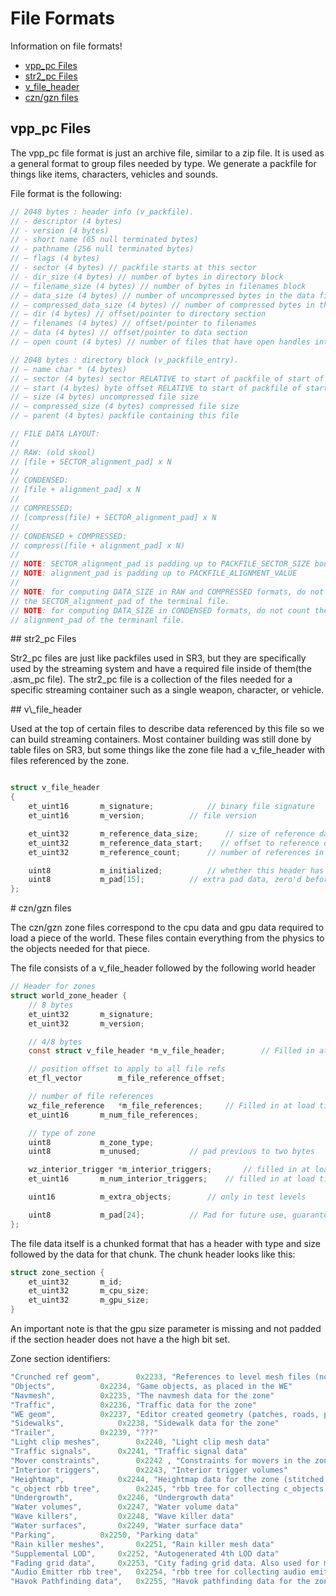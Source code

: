 File Formats
============

Information on file formats!

- [vpp_pc Files](#toc_0)
- [str2_pc Files](#toc_1)
- [v\_file_header](#toc_2)
- [czn/gzn files](#toc_3)


## vpp_pc Files

The vpp_pc file format is just an archive file, similar to a zip file. It is used as a general format to group files needed by type. We generate a packfile for things like items, characters, vehicles and sounds.

File format is the following:

```c
// 2048 bytes : header info (v_packfile).
// - descriptor (4 bytes)
// - version (4 bytes)
// - short name (65 null terminated bytes)
// - pathname (256 null terminated bytes)
// – flags (4 bytes)
// - sector (4 bytes) // packfile starts at this sector
// - dir_size (4 bytes) // number of bytes in directory block
// – filename_size (4 bytes) // number of bytes in filenames block
// – data_size (4 bytes) // number of uncompressed bytes in the data files
// – compressed_data_size (4 bytes) // number of compressed bytes in the data section
// – dir (4 bytes) // offset/pointer to directory section
// – filenames (4 bytes) // offset/pointer to filenames
// – data (4 bytes) // offset/pointer to data section
// – open count (4 bytes) // number of files that have open handles into this packfile(runtime data)

// 2048 bytes : directory block (v_packfile_entry).
// – name char * (4 bytes)
// – sector (4 bytes) sector RELATIVE to start of packfile of start of file
// – start (4 bytes) byte offset RELATIVE to start of packfile of start of file
// – size (4 bytes) uncompressed file size
// – compressed_size (4 bytes) compressed file size
// – parent (4 bytes) packfile containing this file

// FILE DATA LAYOUT:
//
// RAW: (old skool)
// [file + SECTOR_alignment_pad] x N
//
// CONDENSED:
// [file + alignment_pad] x N
//
// COMPRESSED:
// [compress(file) + SECTOR_alignment_pad] x N
//
// CONDENSED + COMPRESSED:
// compress([file + alignment_pad] x N)
//
// NOTE: SECTOR_alignment_pad is padding up to PACKFILE_SECTOR_SIZE boundary
// NOTE: alignment_pad is padding up to PACKFILE_ALIGNMENT_VALUE
//
// NOTE: for computing DATA_SIZE in RAW and COMPRESSED formats, do not count the
// the SECTOR_alignment_pad of the terminal file.
// NOTE: for computing DATA_SIZE in CONDENSED formats, do not count the the
// alignment_pad of the terminanl file.
```
<a name="str2files" />
## str2_pc Files 

Str2_pc files are just like packfiles used in SR3, but they are specifically used by the streaming system and have a required file inside of them(the .asm_pc file). The str2_pc file is a collection of the files needed for a specific streaming container such as a single weapon, character, or vehicle.

<a name="v_file_header" />
## v\_file_header

Used at the top of certain files to describe data referenced by this file so we can build streaming containers. Most container building was still done by table files on SR3, but some things like the zone file had a v_file_header with files referenced by the zone.

```c 

struct v_file_header
{
	et_uint16		m_signature;			// binary file signature
	et_uint16		m_version;			// file version

	et_uint32		m_reference_data_size;		// size of reference data
	et_uint32		m_reference_data_start;    // offset to reference data
	et_uint32		m_reference_count;		// number of references in header

	uint8			m_initialized;			// whether this header has been initialized.
	uint8			m_pad[15];			// extra pad data, zero'd before write
}; 

```
<a name="czngzn" />
# czn/gzn files

The czn/gzn zone files correspond to the cpu data and gpu data required to load a piece of the world. These files contain everything from the physics to the objects needed for that piece.

The file consists of a v_file_header followed by the following world header

```c
// Header for zones
struct world_zone_header {
	// 8 bytes 
	et_uint32		m_signature;
	et_uint32		m_version;

	// 4/8 bytes
	const struct v_file_header *m_v_file_header;		// Filled in at load time

	// position offset to apply to all file refs
	et_fl_vector		m_file_reference_offset;

	// number of file references
	wz_file_reference	*m_file_references;		// Filled in at load time
	et_uint16		m_num_file_references;

	// type of zone
	uint8			m_zone_type;
	uint8			m_unused;			// pad previous to two bytes

	wz_interior_trigger	*m_interior_triggers;		// filled in at load time
	et_uint16		m_num_interior_triggers;	// filled in at load time

	uint16			m_extra_objects;		// only in test levels

	uint8			m_pad[24];			// Pad for future use, guaranteed to be zero'd
};
```

The file data itself is a chunked format that has a header with type and size followed by the data for that chunk. The chunk header looks like this:

```c
struct zone_section {
	et_uint32		m_id;
	et_uint32		m_cpu_size;
	et_uint32		m_gpu_size;
}
```
An important note is that the gpu size parameter is missing and not padded if the section header does not have a the high bit set.

Zone section identifiers:

```c
"Crunched ref geom",		0x2233,	"References to level mesh files (not the lmeshes themselves"
"Objects",			0x2234,	"Game objects, as placed in the WE"
"Navmesh",			0x2235,	"The navmesh data for the zone"
"Traffic",			0x2236,	"Traffic data for the zone"
"WE geom",			0x2237,	"Editor created geometry (patches, roads, path deform meshes"
"Sidewalks",			0x2238,	"Sidewalk data for the zone"
"Trailer",			0x2239,	"???"
"Light clip meshes",		0x2240, "Light clip mesh data"
"Traffic signals",		0x2241,	"Traffic signal data"
"Mover constraints",		0x2242 , "Constraints for movers in the zone"
"Interior triggers",		0x2243,	"Interior trigger volumes"
"Heightmap",			0x2244,	"Heightmap data for the zone (stitched into the larger world)"
"c_object rbb tree",		0x2245,	"rbb tree for collecting c_objects at runtime"
"Undergrowth",			0x2246,	"Undergrowth data"
"Water volumes",		0x2247,	"Water volume data"
"Wave killers",			0x2248,	"Wave killer data"
"Water surfaces",		0x2249,	"Water surface data"
"Parking",			0x2250,	"Parking data"
"Rain killer meshes",		0x2251,	"Rain killer mesh data"
"Supplemental LOD",		0x2252,	"Autogenerated 4th LOD data"
"Fading grid data",		0x2253,	"City fading grid data. Also used for mip streamer calculations"
"Audio Emitter rbb tree",	0x2254,	"rbb tree for collecting audio emitters at runtime"
"Havok Pathfinding data",	0x2255,	"Havok pathfinding data for the zone"
```